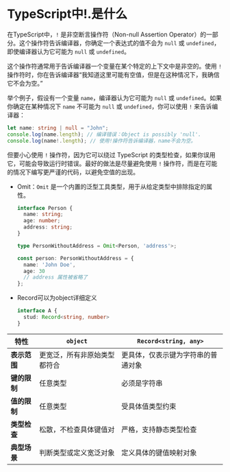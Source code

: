 # TypeScript中!.是什么

在TypeScript中，`!` 是非空断言操作符（Non-null Assertion Operator）的一部分。这个操作符告诉编译器，你确定一个表达式的值不会为 `null` 或 `undefined`，即使编译器认为它可能为 `null` 或 `undefined`。

这个操作符通常用于告诉编译器一个变量在某个特定的上下文中是非空的。使用 `!` 操作符时，你在告诉编译器“我知道这里可能有空值，但是在这种情况下，我确信它不会为空。”

举个例子，假设有一个变量 `name`，编译器认为它可能为 `null` 或 `undefined`。如果你确定在某种情况下 `name` 不可能为 `null` 或 `undefined`，你可以使用 `!` 来告诉编译器：

```typescript
let name: string | null = "John";
console.log(name.length); // 编译错误：Object is possibly 'null'.
console.log(name!.length); // 使用!操作符告诉编译器，name不会为空。
```

但要小心使用 `!` 操作符，因为它可以绕过 TypeScript 的类型检查，如果你误用它，可能会导致运行时错误。最好的做法是尽量避免使用 `!` 操作符，而是在可能的情况下编写更严谨的代码，以避免空值的出现。

- Omit：`Omit` 是一个内置的泛型工具类型，用于从给定类型中排除指定的属性。

  ```ts
  interface Person {
    name: string;
    age: number;
    address: string;
  }
  
  type PersonWithoutAddress = Omit<Person, 'address'>;
  
  const person: PersonWithoutAddress = {
    name: 'John Doe',
    age: 30
    // address 属性被省略了
  };
  ```

- Record可以为object详细定义

  ```ts
  interface A {
    stud: Record<string, number>
  }
  ```


| 特性         | `object`                     | `Record<string, any>`              |
| ------------ | ---------------------------- | ---------------------------------- |
| **表示范围** | 更宽泛，所有非原始类型都符合 | 更具体，仅表示键为字符串的普通对象 |
| **键的限制** | 任意类型                     | 必须是字符串                       |
| **值的限制** | 任意类型                     | 受具体值类型约束                   |
| **类型检查** | 松散，不检查具体键值对       | 严格，支持静态类型检查             |
| **典型场景** | 判断类型或定义宽泛对象       | 定义具体的键值映射对象             |

